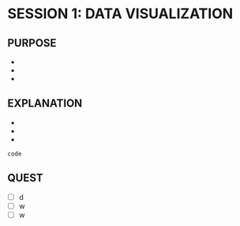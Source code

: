 # SESSION 1: DATA VISUALIZATION

## PURPOSE

- 
- 
- 

## EXPLANATION

-
-
-
```
code
```

## QUEST

-[ ] d 
-[ ] w
-[ ] w
